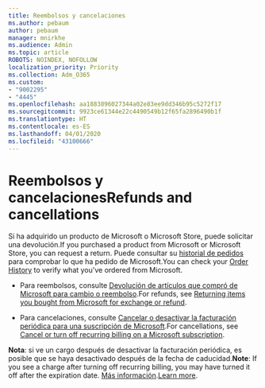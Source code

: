 ```yaml
---
title: Reembolsos y cancelaciones
ms.author: pebaum
author: pebaum
manager: mnirkhe
ms.audience: Admin
ms.topic: article
ROBOTS: NOINDEX, NOFOLLOW
localization_priority: Priority
ms.collection: Adm_O365
ms.custom:
- "9002295"
- "4445"
ms.openlocfilehash: aa1883896027344a02e83ee9dd346b95c5272f17
ms.sourcegitcommit: 9923ce61344e22c4490549b12f65fa2896490b1f
ms.translationtype: HT
ms.contentlocale: es-ES
ms.lasthandoff: 04/01/2020
ms.locfileid: "43100666"
---
```

# <a name="refunds-and-cancellations"></a><span data-ttu-id="a75ee-102">Reembolsos y cancelaciones</span><span class="sxs-lookup"><span data-stu-id="a75ee-102">Refunds and cancellations</span></span>

<span data-ttu-id="a75ee-103">Si ha adquirido un producto de Microsoft o Microsoft Store, puede solicitar una devolución.</span><span class="sxs-lookup"><span data-stu-id="a75ee-103">If you purchased a product from Microsoft or Microsoft Store, you can request a return.</span></span> <span data-ttu-id="a75ee-104">Puede consultar su [historial de pedidos](https://account.microsoft.com/billing/orders/) para comprobar lo que ha pedido de Microsoft.</span><span class="sxs-lookup"><span data-stu-id="a75ee-104">You can check your [Order History](https://account.microsoft.com/billing/orders/) to verify what you've ordered from Microsoft.</span></span> 

- <span data-ttu-id="a75ee-105">Para reembolsos, consulte [Devolución de artículos que compró de Microsoft para cambio o reembolso](https://support.microsoft.com/help/10558).</span><span class="sxs-lookup"><span data-stu-id="a75ee-105">For refunds, see [Returning items you bought from Microsoft for exchange or refund](https://support.microsoft.com/help/10558).</span></span>

- <span data-ttu-id="a75ee-106">Para cancelaciones, consulte [Cancelar o desactivar la facturación periódica para una suscripción de Microsoft](https://support.microsoft.com/help/4027815).</span><span class="sxs-lookup"><span data-stu-id="a75ee-106">For cancellations, see [Cancel or turn off recurring billing on a Microsoft subscription](https://support.microsoft.com/help/4027815).</span></span>

<span data-ttu-id="a75ee-107">**Nota**: si ve un cargo después de desactivar la facturación periódica, es posible que se haya desactivado después de la fecha de caducidad.</span><span class="sxs-lookup"><span data-stu-id="a75ee-107">**Note**: If you see a charge after turning off recurring billing, you may have turned it off after the expiration date.</span></span> <span data-ttu-id="a75ee-108">[Más información](https://support.microsoft.com/help/10640).</span><span class="sxs-lookup"><span data-stu-id="a75ee-108">[Learn more](https://support.microsoft.com/help/10640).</span></span> 